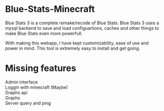 # Blue-Stats-Minecraft
Blue Stats 3 is a complete remake/recode of Blue Stats.
Blue Stats 3 uses a mysql backend to save and load configuartions, caches and other things to make Blue Stats even more powerfull.

With making this webapp, I have kept customizability, ease of use and power in mind. This tool is extremely easy to install and get going.

Missing features
=====================
Admin interface     
Loggin with minecraft (Maybe)     
Graphs api     
Graphs     
Server query and ping     
